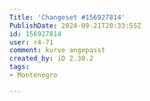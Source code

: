 ```yaml
---
Title: 'Changeset #156927814'
PublishDate: 2024-09-21T20:33:55Z
id: 156927814
user: r4-71
comment: kurve angepasst
created_by: iD 2.30.2
tags:
- Montenegro

---
```

